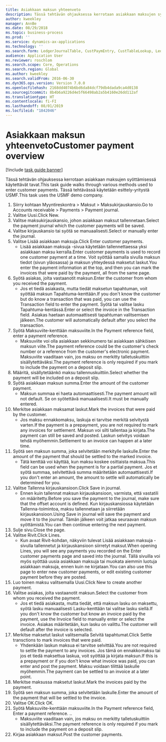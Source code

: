 ```yaml
---
title: Asiakkaan maksun yhteenveto
description: Tässä tehtävän ohjauksessa kerrotaan asiakkaan maksujen syöttämisessä käytettävät tavat.
author: kweekley
manager: AnnBe
ms.date: 08/29/2018
ms.topic: business-process
ms.prod: ''
ms.service: dynamics-ax-applications
ms.technology: ''
ms.search.form: LedgerJournalTable, CustPaymEntry, CustTableLookup, LedgerJournalTransCustPaym, CustOpenTrans, BankAccountTableLookUp
audience: Application User
ms.reviewer: roschlom
ms.search.scope: Core, Operations
ms.search.region: Global
ms.author: kweekley
ms.search.validFrom: 2016-06-30
ms.dyn365.ops.version: Version 7.0.0
ms.openlocfilehash: 2168dd4074b6bd6da84dcf79db4dada9ca4d0138
ms.sourcegitcommit: 8b4b6a9226d4e5f66498ab2a5b4160e26dd112af
ms.translationtype: HT
ms.contentlocale: fi-FI
ms.lasthandoff: 08/01/2019
ms.locfileid: "1842046"
---
```

# <a name="customer-payment-overview"></a><span data-ttu-id="b5a11-103">Asiakkaan maksun yhteenveto</span><span class="sxs-lookup"><span data-stu-id="b5a11-103">Customer payment overview</span></span>

[!include [task guide banner](../../includes/task-guide-banner.md)]

<span data-ttu-id="b5a11-104">Tässä tehtävän ohjauksessa kerrotaan asiakkaan maksujen syöttämisessä käytettävät tavat.</span><span class="sxs-lookup"><span data-stu-id="b5a11-104">This task guide walks through various methods used to enter customer payments.</span></span> <span data-ttu-id="b5a11-105">Tässä tehtävässä käytetään esittely-yritystä USMF.</span><span class="sxs-lookup"><span data-stu-id="b5a11-105">This task uses the USMF demo company.</span></span>

1. <span data-ttu-id="b5a11-106">Siirry kohtaan Myyntireskontra > Maksut > Maksukirjauskansio.</span><span class="sxs-lookup"><span data-stu-id="b5a11-106">Go to Accounts receivable > Payments > Payment journal.</span></span>
2. <span data-ttu-id="b5a11-107">Valitse Uusi.</span><span class="sxs-lookup"><span data-stu-id="b5a11-107">Click New.</span></span>
3. <span data-ttu-id="b5a11-108">Valitse maksukirjauskansio, johon asiakkaan maksut tallennetaan.</span><span class="sxs-lookup"><span data-stu-id="b5a11-108">Select the payment journal which the customer payments will be saved.</span></span>
4. <span data-ttu-id="b5a11-109">Valitse kirjauskansio tai syötä se manuaalisesti.</span><span class="sxs-lookup"><span data-stu-id="b5a11-109">Select or manually enter the journal.</span></span>
5. <span data-ttu-id="b5a11-110">Valitse Lisää asiakkaan maksuja.</span><span class="sxs-lookup"><span data-stu-id="b5a11-110">Click Enter customer payments.</span></span>
    * <span data-ttu-id="b5a11-111">Lisää asiakkaan maksuja -sivua käytetään tallennettaessa yksi asiakkaan maksu kerralla.</span><span class="sxs-lookup"><span data-stu-id="b5a11-111">Enter customer payments is used to record one customer payment at a time.</span></span> <span data-ttu-id="b5a11-112">Voit syöttää samalla sivulla maksun tiedot (sivun yläosassa) ja maksun yhteydessä maksetut laskut.</span><span class="sxs-lookup"><span data-stu-id="b5a11-112">You enter the payment information at the top, and then you can mark the invoices that were paid by the payment, all from the same page.</span></span>  
6. <span data-ttu-id="b5a11-113">Syötä asiakas, jolta vastaanotit maksun.</span><span class="sxs-lookup"><span data-stu-id="b5a11-113">Enter the customer from whom you received the payment.</span></span>
    * <span data-ttu-id="b5a11-114">Jos et tiedä asiakasta, mutta tiedät maksetun tapahtuman, voit syöttää maksun Tapahtuma-kenttään.</span><span class="sxs-lookup"><span data-stu-id="b5a11-114">If you don't know the customer but do know a transaction that was paid, you can use the Transaction field to enter the payment.</span></span> <span data-ttu-id="b5a11-115">Syötä tai valitse lasku Tapahtuma-kentässä.</span><span class="sxs-lookup"><span data-stu-id="b5a11-115">Enter or select the invoice in the Transaction field.</span></span> <span data-ttu-id="b5a11-116">Asiakas haetaan automaattisesti tapahtuman valitsemisen jälkeen.</span><span class="sxs-lookup"><span data-stu-id="b5a11-116">The customer will automatically default after you select the transaction.</span></span>  
7. <span data-ttu-id="b5a11-117">Syötä Maksuviite-kenttään maksuviite.</span><span class="sxs-lookup"><span data-stu-id="b5a11-117">In the Payment reference field, enter a payment reference.</span></span>
    * <span data-ttu-id="b5a11-118">Maksuviite voi olla asiakkaan sekkinumero tai asiakkaan sähköisen maksun viite.</span><span class="sxs-lookup"><span data-stu-id="b5a11-118">The payment reference could be the customer's check number or a reference from the customer's electronic payment.</span></span> <span data-ttu-id="b5a11-119">Maksuviite vaaditaan vain, jos maksu on merkitty talletuskuittiin sisällytettäväksi.</span><span class="sxs-lookup"><span data-stu-id="b5a11-119">The payment reference is only required if you mark to include the payment on a deposit slip.</span></span>  
8. <span data-ttu-id="b5a11-120">Määritä, sisällytetäänkö maksu tallennuskuittiin.</span><span class="sxs-lookup"><span data-stu-id="b5a11-120">Select whether the payment will be included on a deposit slip.</span></span> 
9. <span data-ttu-id="b5a11-121">Syötä asiakkaan maksun summa.</span><span class="sxs-lookup"><span data-stu-id="b5a11-121">Enter the amount of the customer payment.</span></span>
    * <span data-ttu-id="b5a11-122">Maksun summaa ei haeta automaattisesti.</span><span class="sxs-lookup"><span data-stu-id="b5a11-122">The payment amount will not default.</span></span> <span data-ttu-id="b5a11-123">Se on syötettävä manuaalisesti.</span><span class="sxs-lookup"><span data-stu-id="b5a11-123">It must be manually entered.</span></span>  
10. <span data-ttu-id="b5a11-124">Merkitse asiakkaan maksamat laskut.</span><span class="sxs-lookup"><span data-stu-id="b5a11-124">Mark the invoices that were paid by the customer.</span></span>
    * <span data-ttu-id="b5a11-125">Jos maksu ennakkomaksu, laskuja ei tarvitse merkitä selvitystä varten.</span><span class="sxs-lookup"><span data-stu-id="b5a11-125">If the payment is a prepayment, you are not required to mark any invoices for settlement.</span></span> <span data-ttu-id="b5a11-126">Maksun voi silti tallentaa ja kirjata.</span><span class="sxs-lookup"><span data-stu-id="b5a11-126">The payment can still be saved and posted.</span></span> <span data-ttu-id="b5a11-127">Laskun selvitys voidaan tehdä myöhemmin.</span><span class="sxs-lookup"><span data-stu-id="b5a11-127">Settlement to an invoice can happen at a later time.</span></span>  
11. <span data-ttu-id="b5a11-128">Syötä sen maksun summa, joka selvitetään merkitylle laskulle.</span><span class="sxs-lookup"><span data-stu-id="b5a11-128">Enter the amount of the payment that should be settled to the marked invoice.</span></span> 
    * <span data-ttu-id="b5a11-129">Tätä kenttää voi käyttää, kun maksu koskee osittaista maksua.</span><span class="sxs-lookup"><span data-stu-id="b5a11-129">This field can be used when the payment is for a partial payment.</span></span> <span data-ttu-id="b5a11-130">Jos et syötä summaa, selvitettävä summa määritetään automaattisesti.</span><span class="sxs-lookup"><span data-stu-id="b5a11-130">If you don't enter an amount, the amount to settle will automatically be determined for you.</span></span>  
12. <span data-ttu-id="b5a11-131">Valitse Tallenna kirjauskansioon.</span><span class="sxs-lookup"><span data-stu-id="b5a11-131">Click Save in journal.</span></span>
    * <span data-ttu-id="b5a11-132">Ennen kuin tallennat maksun kirjauskansioon, varmista, että vastatili on määritetty.</span><span class="sxs-lookup"><span data-stu-id="b5a11-132">Before you save the payment to the journal, make sure that the offset account is defined.</span></span> <span data-ttu-id="b5a11-133">Kun kirjauskansiossa käytetään Tallenna-toimintoa, maksu tallennetaan ja siirretään kirjauskansioon.</span><span class="sxs-lookup"><span data-stu-id="b5a11-133">Using Save in journal will save the payment and move it to the journal.</span></span> <span data-ttu-id="b5a11-134">Tämän jälkeen voit jatkaa seuraavan maksun syöttämistä.</span><span class="sxs-lookup"><span data-stu-id="b5a11-134">You can then continue entering the next payment.</span></span>  
13. <span data-ttu-id="b5a11-135">Sulje sivu.</span><span class="sxs-lookup"><span data-stu-id="b5a11-135">Close the page.</span></span>
14. <span data-ttu-id="b5a11-136">Valitse Rivit.</span><span class="sxs-lookup"><span data-stu-id="b5a11-136">Click Lines.</span></span>
    * <span data-ttu-id="b5a11-137">Kun avaat Rivit-kohdan, näkyviin tulevat Lisää asiakkaan maksuja -sivulla tallennetut ja kirjauskansioon siirretyt maksut.</span><span class="sxs-lookup"><span data-stu-id="b5a11-137">When opening Lines, you will see any payments you recorded on the Enter customer payments page and saved into the journal.</span></span> <span data-ttu-id="b5a11-138">Tällä sivuilla voi myös syöttää uusia asiakkaan maksuja tai muokata aiemmin luotuja asiakkaan maksuja, ennen kuin ne kirjataan.</span><span class="sxs-lookup"><span data-stu-id="b5a11-138">You can also use this page to enter new customer payments, or edit existing customer payment before they are posted.</span></span>  
15. <span data-ttu-id="b5a11-139">Luo toinen maksu valitsemalla Uusi.</span><span class="sxs-lookup"><span data-stu-id="b5a11-139">Click New to create another payment.</span></span> 
16. <span data-ttu-id="b5a11-140">Valitse asiakas, jolta vastaanotit maksun.</span><span class="sxs-lookup"><span data-stu-id="b5a11-140">Select the customer from whom you received the payment.</span></span>
    * <span data-ttu-id="b5a11-141">Jos et tiedä asiakasta, mutta tiedät, että maksun lasku on maksettu, syötä lasku manuaalisesti Lasku-kenttään tai valitse lasku siellä.</span><span class="sxs-lookup"><span data-stu-id="b5a11-141">If you don't know the customer but know an invoice paid by the payment, use the Invoice field to manually enter or select the invoice.</span></span> <span data-ttu-id="b5a11-142">Asiakas määritetään, kun lasku on valittu.</span><span class="sxs-lookup"><span data-stu-id="b5a11-142">The customer will default after the invoice is selected.</span></span>  
17. <span data-ttu-id="b5a11-143">Merkitse maksetut laskut valitsemalla Selvitä tapahtumat.</span><span class="sxs-lookup"><span data-stu-id="b5a11-143">Click Settle transctions to mark invoices that were paid.</span></span>
    * <span data-ttu-id="b5a11-144">Yhdenkään laskun maksua ei tarvitse selvittää.</span><span class="sxs-lookup"><span data-stu-id="b5a11-144">You are not required to settle the payment to any invoices.</span></span> <span data-ttu-id="b5a11-145">Jos tämä on ennakkomaksu tai jos et tiedä maksettua laskua, voit syöttää ja kirjata maksun.</span><span class="sxs-lookup"><span data-stu-id="b5a11-145">If this is a prepayment or if you don't know what invoice was paid, you can enter and post the payment.</span></span> <span data-ttu-id="b5a11-146">Maksu voidaan tilittää laskulle myöhemmin.</span><span class="sxs-lookup"><span data-stu-id="b5a11-146">The payment can be settled to an invoice at a later point.</span></span>  
18. <span data-ttu-id="b5a11-147">Merkitse maksussa maksetut laskut.</span><span class="sxs-lookup"><span data-stu-id="b5a11-147">Mark the invoices paid by the payment.</span></span> 
19. <span data-ttu-id="b5a11-148">Syötä sen maksun summa, joka selvitetään laskulle.</span><span class="sxs-lookup"><span data-stu-id="b5a11-148">Enter the amount of the payment that will be settled to the invoice.</span></span>
20. <span data-ttu-id="b5a11-149">Valitse OK.</span><span class="sxs-lookup"><span data-stu-id="b5a11-149">Click OK.</span></span>
21. <span data-ttu-id="b5a11-150">Syötä Maksuviite-kenttään maksuviite.</span><span class="sxs-lookup"><span data-stu-id="b5a11-150">In the Payment reference field, Enter a payment reference.</span></span> <span data-ttu-id="b5a11-151">.</span><span class="sxs-lookup"><span data-stu-id="b5a11-151">.</span></span>
    * <span data-ttu-id="b5a11-152">Maksuviite vaaditaan vain, jos maksu on merkitty talletuskuittiin sisällytettäväksi.</span><span class="sxs-lookup"><span data-stu-id="b5a11-152">The payment reference is only required if you mark to include the payment on a deposit slip.</span></span>  
22. <span data-ttu-id="b5a11-153">Kirjaa asiakkaan maksut.</span><span class="sxs-lookup"><span data-stu-id="b5a11-153">Post the customer payments.</span></span> 

